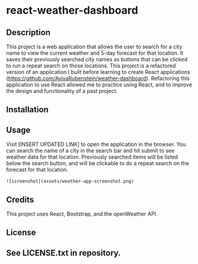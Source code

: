 # react-weather-dashboard

## Description


This project is a web application that allows the user to search for a city name to view the current weather and 5-day forecast for that location.  It saves their previously searched city names as buttons that can be clicked to run a repeat search on those locations.  This project is a refactored version of an application I built before learning to create React applications (https://github.com/AvivaRubenstein/weather-dashboard).  Refactoring this application to use React allowed me to practice using React, and to improve the design and functionality of a past project.


## Installation




## Usage

Visit [INSERT UPDATED LINK] to open the application in the browser.  You can search the name of a city in the search bar and hit submit to see weather data for that location.  Previously searched items will be listed below the search button, and will be clickable to do a repeat search on the forecast for that location.


    ![screenshot](assets/weather-app-screenshot.png)


## Credits

This project uses React, Bootstrap, and the openWeather API.

## License

See LICENSE.txt in repository.
---














